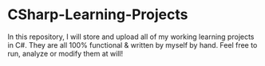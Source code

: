 # CSharp-Learning-Projects
In this repository, I will store and upload all of my working learning projects in C#. They are all 100% functional & written by myself by hand. Feel free to run, analyze or modify them at will!
